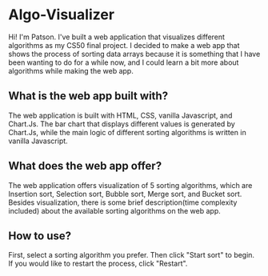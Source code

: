 # Algo-Visualizer

Hi! I'm Patson. I've built a web application that visualizes different algorithms as my CS50 final project.
I decided to make a web app that shows the process of sorting data arrays because it is something that I have been wanting to do for a while now, and I could learn a bit more about algorithms while making the web app.

## What is the web app built with?

The web application is built with HTML, CSS, vanilla Javascript, and Chart.Js.
The bar chart that displays different values is generated by Chart.Js, while the main logic of different sorting algorithms is written in vanilla Javascript.

## What does the web app offer?

The web application offers visualization of 5 sorting algorithms, which are Insertion sort, Selection sort, Bubble sort, Merge sort, and Bucket sort.
Besides visualization, there is some brief description(time complexity included) about the available sorting algorithms on the web app.

## How to use?

First, select a sorting algorithm you prefer. Then click "Start sort" to begin. If you would like to restart the process, click "Restart".
